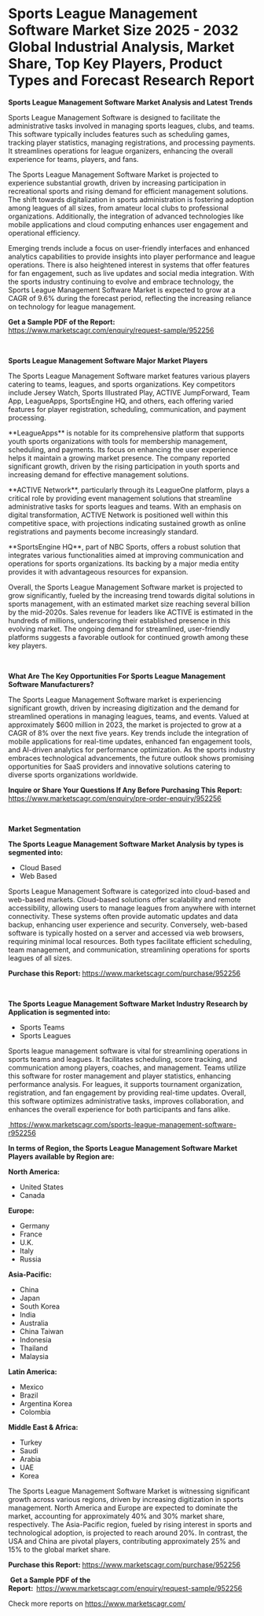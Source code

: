 <p><h1>Sports League Management Software Market Size 2025 - 2032 Global Industrial Analysis, Market Share, Top Key Players, Product Types and Forecast Research Report</h1></p><p><strong>Sports League Management Software Market Analysis and Latest Trends</strong></p>
<p><p>Sports League Management Software is designed to facilitate the administrative tasks involved in managing sports leagues, clubs, and teams. This software typically includes features such as scheduling games, tracking player statistics, managing registrations, and processing payments. It streamlines operations for league organizers, enhancing the overall experience for teams, players, and fans.</p><p>The Sports League Management Software Market is projected to experience substantial growth, driven by increasing participation in recreational sports and rising demand for efficient management solutions. The shift towards digitalization in sports administration is fostering adoption among leagues of all sizes, from amateur local clubs to professional organizations. Additionally, the integration of advanced technologies like mobile applications and cloud computing enhances user engagement and operational efficiency.</p><p>Emerging trends include a focus on user-friendly interfaces and enhanced analytics capabilities to provide insights into player performance and league operations. There is also heightened interest in systems that offer features for fan engagement, such as live updates and social media integration. With the sports industry continuing to evolve and embrace technology, the Sports League Management Software Market is expected to grow at a CAGR of 9.6% during the forecast period, reflecting the increasing reliance on technology for league management.</p></p>
<p><strong>Get a Sample PDF of the Report:&nbsp;</strong> <a href="https://www.marketscagr.com/enquiry/request-sample/952256?utm_campaign=2039&utm_medium=2&utm_source=Github&utm_content=ia&utm_term=06032025&utm_id=sports-league-management-software">https://www.marketscagr.com/enquiry/request-sample/952256</a></p>
<p>&nbsp;</p>
<p><strong>Sports League Management Software Major Market Players</strong></p>
<p><p>The Sports League Management Software market features various players catering to teams, leagues, and sports organizations. Key competitors include Jersey Watch, Sports Illustrated Play, ACTIVE JumpForward, Team App, LeagueApps, SportsEngine HQ, and others, each offering varied features for player registration, scheduling, communication, and payment processing.</p><p>**LeagueApps** is notable for its comprehensive platform that supports youth sports organizations with tools for membership management, scheduling, and payments. Its focus on enhancing the user experience helps it maintain a growing market presence. The company reported significant growth, driven by the rising participation in youth sports and increasing demand for effective management solutions.</p><p>**ACTIVE Network**, particularly through its LeagueOne platform, plays a critical role by providing event management solutions that streamline administrative tasks for sports leagues and teams. With an emphasis on digital transformation, ACTIVE Network is positioned well within this competitive space, with projections indicating sustained growth as online registrations and payments become increasingly standard.</p><p>**SportsEngine HQ**, part of NBC Sports, offers a robust solution that integrates various functionalities aimed at improving communication and operations for sports organizations. Its backing by a major media entity provides it with advantageous resources for expansion.</p><p>Overall, the Sports League Management Software market is projected to grow significantly, fueled by the increasing trend towards digital solutions in sports management, with an estimated market size reaching several billion by the mid-2020s. Sales revenue for leaders like ACTIVE is estimated in the hundreds of millions, underscoring their established presence in this evolving market. The ongoing demand for streamlined, user-friendly platforms suggests a favorable outlook for continued growth among these key players.</p></p>
<p>&nbsp;</p>
<p><strong>What Are The Key Opportunities For Sports League Management Software Manufacturers?</strong></p>
<p><p>The Sports League Management Software market is experiencing significant growth, driven by increasing digitization and the demand for streamlined operations in managing leagues, teams, and events. Valued at approximately $600 million in 2023, the market is projected to grow at a CAGR of 8% over the next five years. Key trends include the integration of mobile applications for real-time updates, enhanced fan engagement tools, and AI-driven analytics for performance optimization. As the sports industry embraces technological advancements, the future outlook shows promising opportunities for SaaS providers and innovative solutions catering to diverse sports organizations worldwide.</p></p>
<p><strong>Inquire or Share Your Questions If Any Before Purchasing This Report:</strong> <a href="https://www.marketscagr.com/enquiry/pre-order-enquiry/952256?utm_campaign=2039&utm_medium=2&utm_source=Github&utm_content=ia&utm_term=06032025&utm_id=sports-league-management-software">https://www.marketscagr.com/enquiry/pre-order-enquiry/952256</a></p>
<p>&nbsp;</p>
<p><strong>Market Segmentation</strong></p>
<p><strong>The Sports League Management Software Market Analysis by types is segmented into:</strong></p>
<p><ul><li>Cloud Based</li><li>Web Based</li></ul></p>
<p><p>Sports League Management Software is categorized into cloud-based and web-based markets. Cloud-based solutions offer scalability and remote accessibility, allowing users to manage leagues from anywhere with internet connectivity. These systems often provide automatic updates and data backup, enhancing user experience and security. Conversely, web-based software is typically hosted on a server and accessed via web browsers, requiring minimal local resources. Both types facilitate efficient scheduling, team management, and communication, streamlining operations for sports leagues of all sizes.</p></p>
<p><strong>Purchase this Report:&nbsp;</strong><a href="https://www.marketscagr.com/purchase/952256?utm_campaign=2039&utm_medium=2&utm_source=Github&utm_content=ia&utm_term=06032025&utm_id=sports-league-management-software">https://www.marketscagr.com/purchase/952256</a></p>
<p>&nbsp;</p>
<p><strong>The Sports League Management Software Market Industry Research by Application is segmented into:</strong></p>
<p><ul><li>Sports Teams</li><li>Sports Leagues</li></ul></p>
<p><p>Sports league management software is vital for streamlining operations in sports teams and leagues. It facilitates scheduling, score tracking, and communication among players, coaches, and management. Teams utilize this software for roster management and player statistics, enhancing performance analysis. For leagues, it supports tournament organization, registration, and fan engagement by providing real-time updates. Overall, this software optimizes administrative tasks, improves collaboration, and enhances the overall experience for both participants and fans alike.</p></p>
<p><a href="https://www.marketscagr.com/sports-league-management-software-r952256?utm_campaign=2039&utm_medium=2&utm_source=Github&utm_content=ia&utm_term=06032025&utm_id=sports-league-management-software">&nbsp;https://www.marketscagr.com/sports-league-management-software-r952256</a></p>
<p><strong>In terms of Region, the Sports League Management Software Market Players available by Region are:</strong></p>
<p>
    <p> <strong> North America: </strong>
        <ul>
            <li>United States</li>
            <li>Canada</li>
        </ul>
        </p> 
    <p> <strong> Europe: </strong>
        <ul>
            <li>Germany</li>
            <li>France</li>
            <li>U.K.</li>
            <li>Italy</li>
            <li>Russia</li>
        </ul>
        </p> 
    <p> <strong> Asia-Pacific: </strong>
        <ul>
            <li>China</li>
            <li>Japan</li>
            <li>South Korea</li>
            <li>India</li>
            <li>Australia</li>
            <li>China Taiwan</li>
            <li>Indonesia</li>
            <li>Thailand</li>
            <li>Malaysia</li>
        </ul>
        </p> 
    <p> <strong> Latin America: </strong>
        <ul>
            <li>Mexico</li>
            <li>Brazil</li>
            <li>Argentina Korea</li>
            <li>Colombia</li>
        </ul>
        </p> 
    <p> <strong> Middle East & Africa: </strong>
        <ul>
            <li>Turkey</li>
            <li>Saudi</li>
            <li>Arabia</li>
            <li>UAE</li>
            <li>Korea</li>
        </ul>
    </p>
    </p>
<p><p>The Sports League Management Software Market is witnessing significant growth across various regions, driven by increasing digitization in sports management. North America and Europe are expected to dominate the market, accounting for approximately 40% and 30% market share, respectively. The Asia-Pacific region, fueled by rising interest in sports and technological adoption, is projected to reach around 20%. In contrast, the USA and China are pivotal players, contributing approximately 25% and 15% to the global market share.</p></p>
<p><strong>Purchase this Report: </strong><a href="https://www.marketscagr.com/purchase/952256?utm_campaign=2039&utm_medium=2&utm_source=Github&utm_content=ia&utm_term=06032025&utm_id=sports-league-management-software">https://www.marketscagr.com/purchase/952256</a></p>
<p>&nbsp;<strong>Get a Sample PDF of the Report:&nbsp;&nbsp;</strong><a href="https://www.marketscagr.com/enquiry/request-sample/952256?utm_campaign=2039&utm_medium=2&utm_source=Github&utm_content=ia&utm_term=06032025&utm_id=sports-league-management-software">https://www.marketscagr.com/enquiry/request-sample/952256</a></p>
<p><strong></strong></p>
<p>Check more reports on <a href="https://www.marketscagr.com/?utm_campaign=2039&utm_medium=2&utm_source=Github&utm_content=ia&utm_term=06032025&utm_id=sports-league-management-software">https://www.marketscagr.com/</a></p>